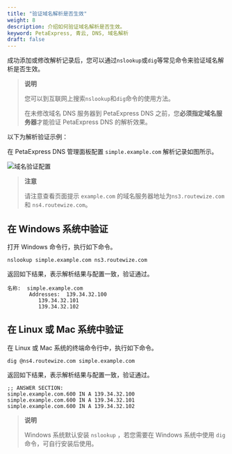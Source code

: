 ```yaml
---
title: "验证域名解析是否生效"
weight: 8
description: 介绍如何验证域名解析是否生效。
keyword: PetaExpress, 青云, DNS, 域名解析
draft: false
---
```


成功添加或修改解析记录后，您可以通过`nslookup`或`dig`等常见命令来验证域名解析是否生效。

> **说明**
>
> 您可以到互联网上搜索`nslookup`和`dig`命令的使用方法。
>
> 在未修改域名 DNS 服务器到 PetaExpress DNS 之前，您**必须指定域名服务器**才能验证 PetaExpress DNS 的解析效果。

以下为解析验证示例：

在 PetaExpress DNS 管理面板配置 `simple.example.com` 解析记录如图所示。

![域名验证配置](../../../_images/dns_rr_1.png)

> **注意**
>
> 请注意查看页面提示 `example.com` 的域名服务器地址为`ns3.routewize.com` 和 `ns4.routewize.com`。

## 在 Windows 系统中验证

打开 Windows 命令行，执行如下命令。

`nslookup simple.example.com ns3.routewize.com`

返回如下结果，表示解析结果与配置一致，验证通过。

```nslookup
名称:  simple.example.com
       Addresses:  139.34.32.100
          139.34.32.101
          139.34.32.102
```

## 在 Linux 或 Mac 系统中验证

在 Linux 或 Mac 系统的终端命令行中，执行如下命令。

`dig @ns4.routewize.com simple.example.com`

返回如下结果，表示解析结果与配置一致，验证通过。

```dig
;; ANSWER SECTION:
simple.example.com.600 IN A 139.34.32.100
simple.example.com.600 IN A 139.34.32.101
simple.example.com.600 IN A 139.34.32.102
```
> **说明**
>
> Windows 系统默认安装 `nslookup` ，若您需要在 Windows 系统中使用 `dig` 命令，可自行安装后使用。


